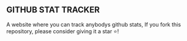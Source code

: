 ## GITHUB STAT TRACKER
A website where you can track anybodys github stats, If you fork this repository, please consider giving it a star ⭐!
